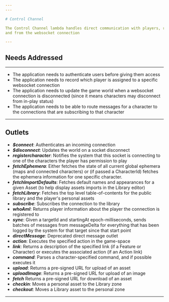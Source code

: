 ```yaml
---
---

# Control Channel

The Control Channel lambda handles direct communication with players, routing all other function to
and from the websocket connection

---
```


## Needs Addressed

---

- The application needs to authenticate users before giving them access
- The application needs to record which player is assigned to a specific websocket connection
- The application needs to update the game world when a websocket connection is disconnected
(since it means characters may disconnect from in-play status)
- The application needs to be able to route messages for a character to the connections that
are subscribing to that character

---

## Outlets

- ***$connect***: Authenticates an incoming connection
- ***$disconnect***: Updates the world on a socket disconnect
- ***registercharacter***: Notifies the system that this socket is connecting to one
of the characters the player has permission to play
- ***fetchEphemera***: Either fetches the state of all current global ephemera (maps
and connected characters) or (if passed a CharacterId) fetches the ephemera information
for one specific character.
- ***fetchImportDefaults***: Fetches default names and appearances for a given Asset
(to help display assets imports in the Library editor)
- ***fetchLibrary***: Fetches the top level table-of-contents for the public library
and the player's personal assets
- ***subscribe***: Subscribes the connection to the library
- ***whoAmI***: Returns player information about the player the connection is registered
to
- ***sync***: Given a targetId and startingAt epoch-milliseconds, sends batches of messages
from messageDelta for everything that has been logged by the system for that target
since that start point
- ***directMessage***: Deprecated direct message outlet
- ***action***: Executes the specified action in the game-space
- ***link***: Returns a description of the specified link (if a Feature or Character) or
executes the associated action (if an Action link)
- ***command***: Parses a character-specified command, and if possible executes it
- ***upload***: Returns a pre-signed URL for upload of an asset
- ***uploadImage***: Returns a pre-signed URL for upload of an image
- ***fetch*** Returns a pre-signed URL for download of an asset
- ***checkin***: Moves a personal asset to the Library zone
- ***checkout***: Moves a Library asset to the personal zone

---
